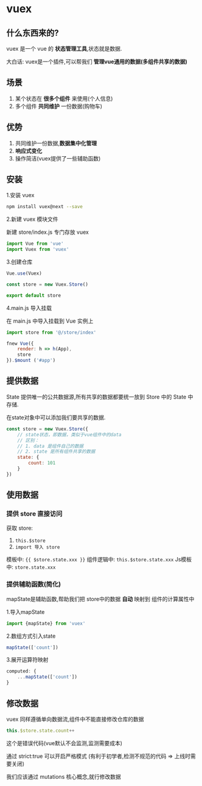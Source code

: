 # vuex

## 什么东西来的?

vuex 是一个 vue 的 **状态管理工具**,状态就是数据.

大白话: vuex是一个插件,可以帮我们 **管理vue通用的数据(多组件共享的数据)**

## 场景

1. 某个状态在 **很多个组件** 来使用(个人信息)
2. 多个组件 **共同维护** 一份数据(购物车)

## 优势

1. 共同维护一份数据,**数据集中化管理**
2. **响应式变化**
3. 操作简洁(vuex提供了一些辅助函数)

## 安装

1.安装 vuex

```sh
npm install vuex@next --save
```

2.新建 vuex 模块文件

新建 store/index.js 专门存放 vuex

```js
import Vue from 'vue'
import Vuex from 'vuex'
```

3.创建仓库

```js
Vue.use(Vuex)
```

```js
const store = new Vuex.Store()
```

```js
export default store
```

4.main.js 导入挂载

在 main.js 中导入挂载到 Vue 实例上

```js
import store from '@/store/index'
```

```js
fnew Vue({
	render: h => h(App),
	store
}).$mount ('#app')
```

## 提供数据

State 提供唯一的公共数据源,所有共享的数据都要统一放到 Store 中的 State 中存储.

在state对象中可以添加我们要共享的数据.

```js
const store = new Vuex.Store({
	// state状态，即数据，类似于vue组件中的data
	// 区别：
	// 1. data 是组件自己的数据
	// 2. state 是所有组件共享的数据
	state: {
		count: 101
	}
})
```

## 使用数据

### 提供 store 直接访问

获取 store:

1. `this.$store`
2. `import 导入 store`

模板中: `{{ $store.state.xxx }}`
组件逻辑中: `this.$store.state.xxx`
Js模板中: `store.state.xxx`


### 提供辅助函数(简化)

mapState是辅助函数,帮助我们把 store中的数据 **自动** 映射到 组件的计算属性中

1.导入mapState

```js
import {mapState} from 'vuex'
```

2.数组方式引入state

```js
mapState(['count'])
```

3.展开运算符映射

```js
computed: {
	...mapState(['count'])
}
```

## 修改数据

vuex 同样遵循单向数据流,组件中不能直接修改仓库的数据

```js
this.$store.state.count++
```

这个是错误代码(vue默认不会监测,监测需要成本)

通过 strict:true 可以开启严格模式 (有利于初学者,检测不规范的代码 => 上线时需要关闭)

我们应该通过 mutations 核心概念,就行修改数据